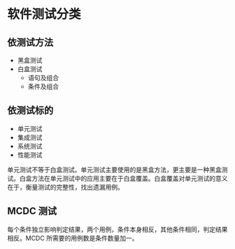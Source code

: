 # 软件测试分类

## 依测试方法

- 黑盒测试
- 白盒测试
  - 语句及组合
  - 条件及组合

## 依测试标的

- 单元测试
- 集成测试
- 系统测试
- 性能测试

单元测试不等于白盒测试。单元测试主要使用的是黑盒方法，更主要是一种黑盒测试。白盒方法在单元测试中的应用主要在于白盒覆盖。白盒覆盖对单元测试的意义在于，衡量测试的完整性，找出遗漏用例。

## MCDC 测试

每个条件独立影响判定结果，两个用例，条件本身相反，其他条件相同，判定结果相反。MCDC 所需要的用例数是条件数量加一。